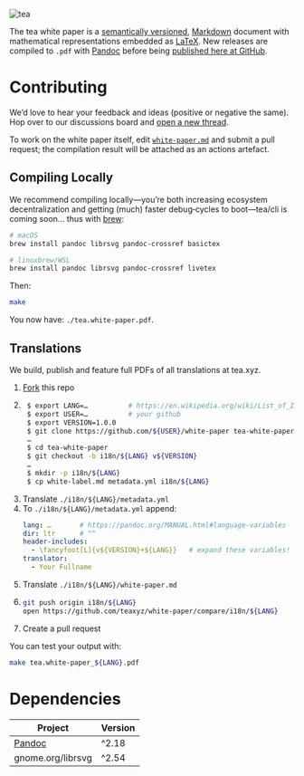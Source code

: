 ![tea](https://tea.xyz/banner.png)

The tea white paper is a [semantically versioned][semver], [Markdown] document
with mathematical representations embedded as [LaTeX].
New releases are compiled to `.pdf` with [Pandoc] before being
[published here at GitHub][releases].

# Contributing

We’d love to hear your feedback and ideas (positive or negative the same).
Hop over to our discussions board and [open a new thread][discuss].

To work on the white paper itself, edit [`white-paper.md`](white-paper.md)
and submit a pull request;
the compilation result will be attached as an actions artefact.

## Compiling Locally

We recommend compiling locally—you’re both increasing ecosystem
decentralization and getting (much) faster debug‐cycles to boot—tea/cli is
coming soon… thus with [brew]:

```sh
# macOS
brew install pandoc librsvg pandoc-crossref basictex

# linuxbrew/WSL
brew install pandoc librsvg pandoc-crossref livetex
```

Then:

```sh
make
```

You now have: `./tea.white-paper.pdf`.

## Translations

We build, publish and feature full PDFs of all translations at tea.xyz.

1. [Fork] this repo
2. ```sh
    $ export LANG=…          # https://en.wikipedia.org/wiki/List_of_ISO_639-1_codes
    $ export USER=…          # your github
    $ export VERSION=1.0.0
    $ git clone https://github.com/${USER}/white-paper tea-white-paper
    …
    $ cd tea-white-paper
    $ git checkout -b i18n/${LANG} v${VERSION}
    …
    $ mkdir -p i18n/${LANG}
    $ cp white-label.md metadata.yml i18n/${LANG}
    ```
3. Translate `./i18n/${LANG}/metadata.yml`
4. To `./i18n/${LANG}/metadata.yml` append:
    ```yml
    lang: …       # https://pandoc.org/MANUAL.html#language-variables
    dir: ltr      # ^^
    header-includes:
      - \fancyfoot[L]{v${VERSION}+${LANG}}   # expand these variables!
    translator:
      - Your Fullname
    ```
5. Translate `./i18n/${LANG}/white-paper.md`
6. ```sh
   git push origin i18n/${LANG}
   open https://github.com/teaxyz/white-paper/compare/i18n/${LANG}
   ```
7. Create a pull request


You can test your output with:

```sh
make tea.white-paper_${LANG}.pdf
```

# Dependencies

| Project           | Version |
|-------------------|---------|
| [Pandoc]          | ^2.18   |
| gnome.org/librsvg | ^2.54   |


[Pandoc]: https://pandoc.org
[Markdown]: https://daringfireball.net/projects/markdown/
[LaTeX]: https://latex-project.org/
[releases]: ../../releases
[brew]: https://brew.sh
[semver]: https://semver.org
[discuss]: ../../discussions
[fork]: ../../fork

